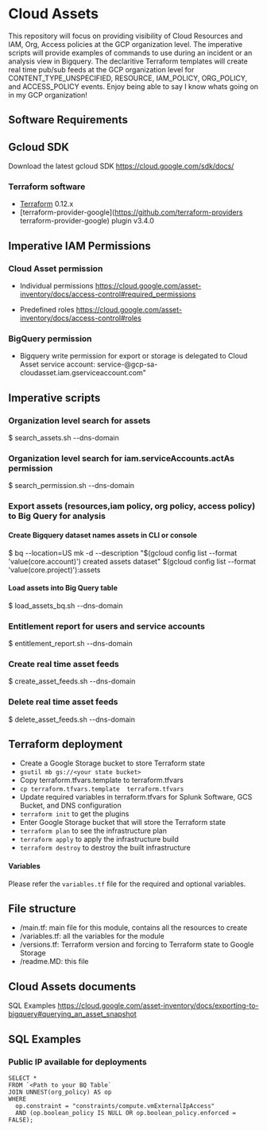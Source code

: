 # Cloud Assets
This repository will focus on providing visibility of Cloud Resources and IAM, Org, Access policies at the GCP organization level. The imperative scripts will provide examples of commands to use during an incident or an analysis view in Bigquery. The declaritive Terraform templates will create real time pub/sub feeds at the GCP organization level for CONTENT_TYPE_UNSPECIFIED, RESOURCE, IAM_POLICY, ORG_POLICY, and ACCESS_POLICY events. Enjoy being able to say I know whats going on in my GCP organization!

## Software Requirements
## Gcloud SDK
Download the latest gcloud SDK
https://cloud.google.com/sdk/docs/

### Terraform software
- [Terraform](https://www.terraform.io/downloads.html) 0.12.x
- [terraform-provider-google](https://github.com/terraform-providers terraform-provider-google) plugin v3.4.0

## Imperative IAM Permissions

### Cloud Asset permission
- Individual permissions https://cloud.google.com/asset-inventory/docs/access-control#required_permissions

- Predefined roles https://cloud.google.com/asset-inventory/docs/access-control#roles

### BigQuery permission 
- Bigquery write permission for export or storage is delegated to Cloud Asset service account: service-<your project number>@gcp-sa-cloudasset.iam.gserviceaccount.com"

## Imperative scripts 

### Organization level search for assets
$ search_assets.sh --dns-domain <Your DNS Domain>

### Organization level search for iam.serviceAccounts.actAs permission
$ search_permission.sh --dns-domain <Your DNS Domain>

### Export assets (resources,iam policy, org policy, access policy) to Big Query for analysis

#### Create Bigquery dataset names assets in CLI or console

$ bq --location=US mk -d --description "$(gcloud config list --format 'value(core.account)') created assets dataset" $(gcloud config list --format 'value(core.project)'):assets

#### Load assets into Big Query table 
$ load_assets_bq.sh --dns-domain <Your DNS Domain>

### Entitlement report for users and service accounts
$ entitlement_report.sh	--dns-domain <Your DNS Domain>

### Create real time asset feeds
$ create_asset_feeds.sh --dns-domain <Your DNS Domain>

### Delete real time asset feeds
$ delete_asset_feeds.sh --dns-domain <Your DNS Domain>

## Terraform deployment

-  Create a Google Storage bucket to store Terraform state 
-  `gsutil mb gs://<your state bucket>`
-  Copy terraform.tfvars.template to terraform.tfvars 
-  `cp terraform.tfvars.template  terraform.tfvars`
-  Update required variables in terraform.tfvars for Splunk Software, GCS Bucket, and DNS configuration 
- `terraform init` to get the plugins
-  Enter Google Storage bucket that will store the Terraform state
- `terraform plan` to see the infrastructure plan
- `terraform apply` to apply the infrastructure build
- `terraform destroy` to destroy the built infrastructure

#### Variables
Please refer the `variables.tf` file for the required and optional variables.

## File structure
- /main.tf: main file for this module, contains all the resources to create
- /variables.tf: all the variables for the module
- /versions.tf: Terraform version and forcing to Terraform state to Google Storage
- /readme.MD: this file


## Cloud Assets documents 
SQL Examples https://cloud.google.com/asset-inventory/docs/exporting-to-bigquery#querying_an_asset_snapshot

## SQL Examples

### Public IP available for deployments

```
SELECT *
FROM `<Path to your BQ Table`
JOIN UNNEST(org_policy) AS op
WHERE
  op.constraint = "constraints/compute.vmExternalIpAccess"
  AND (op.boolean_policy IS NULL OR op.boolean_policy.enforced = FALSE);
```